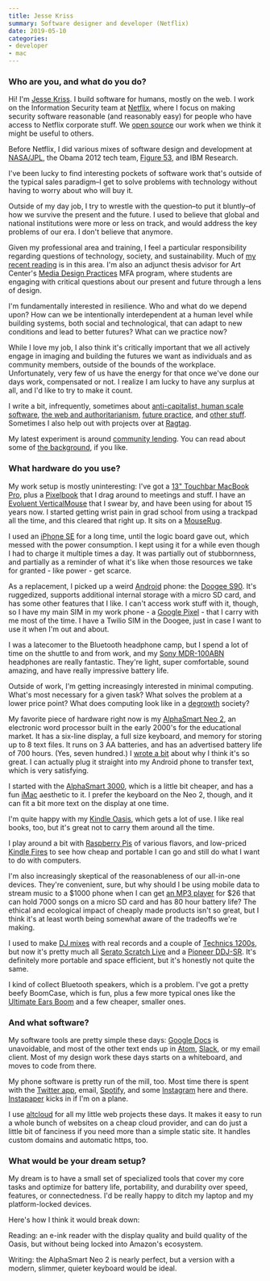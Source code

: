 ```yaml
---
title: Jesse Kriss
summary: Software designer and developer (Netflix)
date: 2019-05-10
categories:
- developer
- mac
---
```


### Who are you, and what do you do?

Hi! I'm [Jesse Kriss](https://jklabs.net/ "Jesse's website."). I build software for humans, mostly on the web. I work on the Information Security team at [Netflix][], where I focus on making security software reasonable (and reasonably easy) for people who have access to Netflix corporate stuff. We [open source][stethoscope] our work when we think it might be useful to others.

Before Netflix, I did various mixes of software design and development at [NASA/JPL](https://www.jpl.nasa.gov/news/news.php?feature=7249 "A NASA article about Mars virtual reality software."), the Obama 2012 tech team, [Figure 53](https://figure53.com/ "A theatre software company."), and IBM Research.

I've been lucky to find interesting pockets of software work that's outside of the typical sales paradigm–I get to solve problems with technology without having to worry about who will buy it.

Outside of my day job, I try to wrestle with the question–to put it bluntly–of how we survive the present and the future. I used to believe that global and national institutions were more or less on track, and would address the key problems of our era. I don't believe that anymore.

Given my professional area and training, I feel a particular responsibility regarding questions of technology, society, and sustainability. Much of [my recent reading](https://tilde.tinyserver.club/&#x7e;jkriss/reading "A list of things Jesse is reading.") is in this area. I'm also an adjunct thesis advisor for Art Center's [Media Design Practices](http://mediadesignpractices.net/ "An art/design school program.") MFA program, where students are engaging with critical questions about our present and future through a lens of design.

I'm fundamentally interested in resilience. Who and what do we depend upon? How can we be intentionally interdependent at a human level while building systems, both social and technological, that can adapt to new conditions and lead to better futures? What can we practice now?

While I love my job, I also think it's critically important that we all actively engage in imaging and building the futures we want as individuals and as community members, outside of the bounds of the workplace. Unfortunately, very few of us have the energy for that once we've done our days work, compensated or not. I realize I am lucky to have any surplus at all, and I'd like to try to make it count.

I write a bit, infrequently, sometimes about [anti-capitalist, human scale software](https://tilde.tinyserver.club/&#x7e;jkriss/writing/human-scale "Jesse's article about human scale software."), [the web and authoritarianism](https://tilde.tinyserver.club/&#x7e;jkriss/writing/the-web "Jesse's article about web decentralisation."), [future practice](https://tilde.tinyserver.club/&#x7e;jkriss/writing/future-practice "Jesse's article about future practice."), and [other stuff](https://degrowth.industries "A list of Jesse's writing."). Sometimes I also help out with projects over at [Ragtag](https://ragtag.org/ "A community of tech volunteers.").

My latest experiment is around [community lending](https://lendinglibrary.club/ "A community lending project."). You can read about some of [the background](https://lendinglibrary.club "Jesse's article about Lending Library."), if you like.

### What hardware do you use?

My work setup is mostly uninteresting: I've got a [13" Touchbar MacBook Pro][macbook-pro], plus a [Pixelbook][] that I drag around to meetings and stuff. I have an [Evoluent VerticalMouse][verticalmouse] that I swear by, and have been using for about 15 years now. I started getting wrist pain in grad school from using a trackpad all the time, and this cleared that right up. It sits on a [MouseRug][].

I used an [iPhone SE][iphone-se] for a long time, until the logic board gave out, which messed with the power consumption. I kept using it for a while even though I had to charge it multiple times a day. It was partially out of stubbornness, and partially as a reminder of what it's like when those resources we take for granted - like power - get scarce.

As a replacement, I picked up a weird [Android][] phone: the [Doogee S90][s90]. It's ruggedized, supports additional internal storage with a micro SD card, and has some other features that I like. I can't access work stuff with it, though, so I have my main SIM in my work phone - a [Google Pixel][pixel] - that I carry with me most of the time. I have a Twilio SIM in the Doogee, just in case I want to use it when I'm out and about.

I was a latecomer to the Bluetooth headphone camp, but I spend a lot of time on the shuttle to and from work, and my [Sony MDR-100ABN][mdr-100abn] headphones are really fantastic.  They're light, super comfortable, sound amazing, and have really impressive battery life.

Outside of work, I'm getting increasingly interested in minimal computing. What's most necessary for a given task? What solves the problem at a lower price point? What does computing look like in a [degrowth](https://en.wikipedia.org/wiki/Degrowth "The Wikipedia entry for degrowth.") society?

My favorite piece of hardware right now is my [AlphaSmart Neo 2][alphasmart-neo-2], an electronic word processor built in the early 2000's for the educational market. It has a six-line display, a full size keyboard, and memory for storing up to 8 text files. It runs on 3 AA batteries, and has an advertised battery life of 700 hours. (Yes, seven hundred.) I [wrote a bit](https://tilde.tinyserver.club/&#x7e;jkriss/writing/minimal-computing "Jesse's article about minimal computing.") about why I think it's so great. I can actually plug it straight into my Android phone to transfer text, which is very satisfying.

I started with the [AlphaSmart 3000][alphasmart-3000], which is a little bit cheaper, and has a fun [iMac][] aesthetic to it. I prefer the keyboard on the Neo 2, though, and it can fit a bit more text on the display at one time.

I'm quite happy with my [Kindle Oasis][kindle-oasis], which gets a lot of use. I like real books, too, but it's great not to carry them around all the time.

I play around a bit with [Raspberry Pis][raspberry-pi] of various flavors, and low-priced [Kindle Fires][kindle-fire] to see how cheap and portable I can go and still do what I want to do with computers.

I'm also increasingly skeptical of the reasonableness of our all-in-one devices. They're convenient, sure, but why should I be using mobile data to stream music to a $1000 phone when I can get [an MP3 player][x02] for $26 that can hold 7000 songs on a micro SD card and has 80 hour battery life? The ethical and ecological impact of cheaply made products isn't so great, but I think it's at least worth being somewhat aware of the tradeoffs we're making.

I used to make [DJ mixes](https://sound.jklabs.net/ "Jesse's DJ mixes.") with real records and a couple of [Technics 1200s][sl-1200], but now it's pretty much all [Serato Scratch Live][scratch-live] and a [Pioneer DDJ-SR][ddj-sr]. It's definitely more portable and space efficient, but it's honestly not quite the same.

I kind of collect Bluetooth speakers, which is a problem. I've got a pretty beefy BoomCase, which is fun, plus a few more typical ones like the [Ultimate Ears Boom][ue-boom] and a few cheaper, smaller ones.

### And what software?

My software tools are pretty simple these days: [Google Docs][google-docs] is unavoidable, and most of the other text ends up in [Atom][], [Slack][], or my email client. Most of my design work these days starts on a whiteboard, and moves to code from there.

My phone software is pretty run of the mill, too. Most time there is spent with the [Twitter app][twitter-android], email, [Spotify][spotify-android], and some [Instagram][instagram-android] here and there. [Instapaper][instapaper-android] kicks in if I'm on a plane.

I use [altcloud][] for all my little web projects these days. It makes it easy to run a whole bunch of websites on a cheap cloud provider, and can do just a little bit of fanciness if you need more than a simple static site. It handles custom domains and automatic https, too.

### What would be your dream setup?

My dream is to have a small set of specialized tools that cover my core tasks and optimize for battery life, portability, and durability over speed, features, or connectedness. I'd be really happy to ditch my laptop and my platform-locked devices.

Here's how I think it would break down:

Reading: an e-ink reader with the display quality and build quality of the Oasis, but without being locked into Amazon's ecosystem.

Writing: the AlphaSmart Neo 2 is nearly perfect, but a version with a modern, slimmer, quieter keyboard would be ideal.

[alphasmart-3000]: https://en.wikipedia.org/wiki/AlphaSmart#AlphaSmart_3000 "A portable word processor."
[alphasmart-neo-2]: https://en.wikipedia.org/wiki/AlphaSmart#Neo "A portable word processor."
[altcloud]: https://github.com/jkriss/altcloud "Web server software."
[android]: https://developers.google.com/android/?csw=1 "A mobile phone platform."
[atom]: https://atom.io/ "A text editor based on web technology."
[ddj-sr]: https://www.pioneerdj.com/en-us/product/controller/archive/ddj-sr/black/overview/ "A hardware controller for Serato DJ software."
[google-docs]: https://en.wikipedia.org/wiki/Google_Docs "A web-based office suite."
[imac]: https://www.apple.com/imac/ "An all-in-one computer."
[instagram-android]: https://play.google.com/store/apps/details?id=com.instagram.android "A photo taking/sharing app."
[instapaper-android]: https://www.instapaper.com/android "A client for the read later service."
[iphone-se]: https://en.wikipedia.org/wiki/IPhone_SE "A 4 inch smartphone."
[kindle-fire]: https://www.amazon.com/Kindle-Fire-Amazon-Tablet/dp/B0051VVOB2 "An Android-based tablet."
[kindle-oasis]: https://www.amazon.com/Amazon-Kindle-Oasis-eReader-with-Leather-Charging-Cover/dp/B00REQKWGA "An ebook reader."
[macbook-pro]: https://www.apple.com/macbook-pro/ "A laptop."
[mdr-100abn]: https://www.sony.com/electronics/headband-headphones/mdr-100abn "Wireless over-the-ear headphones."
[mouserug]: https://www.mouserug.com/ "A textile mouse pad."
[netflix]: https://www.netflix.com/ "A movie rental and streaming service."
[pixel]: https://store.google.com/product/pixel_phone "A 5 inch Android smartphone."
[pixelbook]: https://store.google.com/us/product/google_pixelbook "A 12.3 inch Chromebook."
[raspberry-pi]: https://en.wikipedia.org/wiki/Raspberry_Pi "A single-board hackable computer."
[s90]: https://www.doogee.cc/detail/ip68-rugged-smartphone_s90/149 "A 6.18 inch rugged Android smartphone."
[scratch-live]: https://serato.com/scratchlive "Vinyl emulation software."
[sl-1200]: https://en.wikipedia.org/wiki/Technics_SL-1200 "A turntable."
[slack]: https://slack.com/ "A collaboration service."
[spotify-android]: https://play.google.com/store/apps/details?id=com.spotify.music "An Android client for the music service."
[stethoscope]: https://github.com/Netflix-Skunkworks/stethoscope-app "A Mac desktop tool for evaluating security settings."
[twitter-android]: https://play.google.com/store/apps/details?id=com.twitter.android "A Twitter client for Android."
[ue-boom]: https://en.wikipedia.org/wiki/UE_Boom "A portable Bluetooth speaker."
[verticalmouse]: https://www.evoluent.com/vm3w.html "A unique wireless mouse."
[x02]: http://www.ruizutek.com/x02.html "A portable MP3 player."
